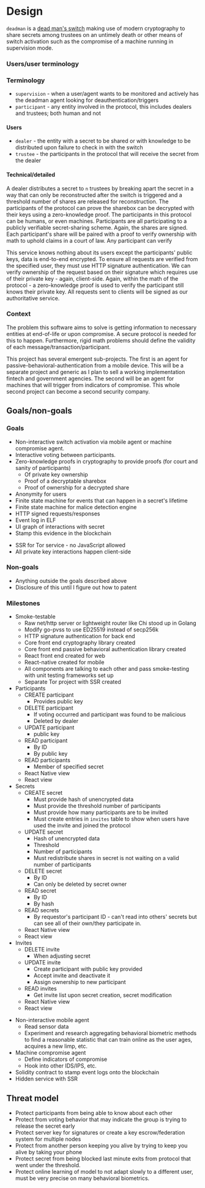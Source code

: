 # Design

`deadman` is a [dead man's switch](https://en.wikipedia.org/wiki/Dead_man%27s_switch) making use of modern cryptography to share secrets among trustees on an untimely death or other means of switch activation such as the compromise of a machine running in supervision mode.

### Users/user terminology

### Terminology
* `supervision` - when a user/agent wants to be monitored and actively has the deadman agent looking for deauthentication/triggers
* `participant` - any entity involved in the protocol, this includes dealers and trustees; both human and not
#### Users
* `dealer` - the entity with a secret to be shared or with knowledge to be distributed upon failure to check in with the switch
* `trustee` - the participants in the protocol that will receive the secret from the dealer
#### Technical/detailed
A dealer distributes a secret to `n` trustees by breaking apart the secret in a way that can only be reconstructed after the switch is triggered and a threshold number of shares are released for reconstruction. The participants of the protocol can prove the sharebox can be decrypted with their keys using a zero-knowledge proof. The participants in this protocol can be humans, or even machines. Participants are all participating to a publicly verifiable secret-sharing scheme. Again, the shares are signed. Each participant's share will be paired with a proof to verify ownership with math to uphold claims in a court of law. Any participant can verify 

This service knows nothing about its users except the participants' public keys, data is end-to-end encrypted. To ensure all requests are verified from the specified user, they must use HTTP signature authentication. We can verify ownership of the request based on their signature which requires use of their private key - again, client-side. Again, within the math of the protocol - a zero-knowledge proof is used to verify the participant still knows their private key. All requests sent to clients will be signed as our authoritative service. 
### Context
The problem this software aims to solve is getting information to necessary entities at end-of-life or upon compromise. A secure protocol is needed for this to happen. Furthermore, rigid math problems should define the validity of each message/transaction/participant.

This project has several emergent sub-projects. The first is an agent for passive-behavioral-authentication from a mobile device. This will be a separate project and generic as I plan to sell a working implementation fintech and government agencies. The second will be an agent for machines that will trigger from indicators of compromise. This whole second project can become a second security company.
## Goals/non-goals
### Goals
* Non-interactive switch activation via mobile agent or machine compromise agent.
* Interactive voting between participants.
* Zero-knowledge proofs in cryptography to provide proofs (for court and sanity of participants)
	* Of private key ownership
	* Proof of a decryptable sharebox
	* Proof of ownership for a decrypted share
* Anonymity for users
* Finite state machine for events that can happen in a secret's lifetime
* Finite state machine for malice detection engine
* HTTP signed requests/responses
* Event log in ELF
* UI graph of interactions with secret
* Stamp this evidence in the blockchain
- SSR for Tor service - no JavaScript allowed
- All private key interactions happen client-side
### Non-goals
* Anything outside the goals described above
* Disclosure of this until I figure out how to patent
### Milestones
* Smoke-testable
	* Raw net/http server or lightweight router like Chi stood up in Golang
	* Modify go-pvss to use ED25519 instead of secp256k
	* HTTP signature authentication for back end
	* Core front end cryptography library created
	* Core front end passive behavioral authentication library created
	* React front end created for web
	* React-native created for mobile
	* All components are talking to each other and pass smoke-testing with unit testing frameworks set up
	* Separate Tor project with SSR created
* Participants
	* CREATE participant
		* Provides public key
	* DELETE participant
		* If voting occurred and participant was found to be malicious
		* Deleted by dealer
	* UPDATE participant
		* public key
	* READ participant
		* By ID
		* By public key
	* READ participants
		* Member of specified secret
	* React Native view
	* React view
* Secrets
	* CREATE secret
		* Must provide hash of unencrypted data
		* Must provide the threshold number of participants
		* Must provide how many participants are to be invited
		* Must create entries in `invites` table to show when users have used the invite and joined the protocol
	* UPDATE secret
		* Hash of unencrypted data
		* Threshold
		* Number of participants
		* Must redistribute shares in secret is not waiting on a valid number of participants
	* DELETE secret
		* By ID
		* Can only be deleted by secret owner
	* READ secret
		* By ID
		* By hash
	* READ secrets
		* By requestor's participant ID - can't read into others' secrets but can see all of their own/they participate in.
	* React Native view
	* React view
* Invites
	* DELETE invite
		* When adjusting secret
	* UPDATE invite
		* Create participant with public key provided
		* Accept invite and deactivate it
		* Assign ownership to new participant
	* READ invites
		* Get invite list upon secret creation, secret modification
	* React Native view
	* React view
- Non-interactive mobile agent
	- Read sensor data
	- Experiment and research aggregating behavioral biometric methods to find a reasonable statistic that can train online as the user ages, acquires a new limp, etc.
- Machine compromise agent
	- Define indicators of compromise
	- Hook into other IDS/IPS, etc.
- Solidity contract to stamp event logs onto the blockchain
- Hidden service with SSR
## Threat model
* Protect participants from being able to know about each other
* Protect from voting behavior that may indicate the group is trying to release the secret early
* Protect server key for signatures or create a key escrow/federation system for multiple nodes
* Protect from another person keeping you alive by trying to keep you alive by taking your phone
* Protect secret from being blocked last minute exits from protocol that went under the threshold.
* Protect online learning of model to not adapt slowly to a different user, must be very precise on many behavioral biometrics.
